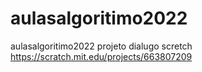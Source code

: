 # aulasalgoritimo2022
aulasalgoritimo2022
projeto dialugo scretch https://scratch.mit.edu/projects/663807209
